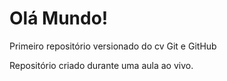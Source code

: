 # Olá Mundo!
 Primeiro repositório versionado do cv Git e GitHub

 Repositório criado durante uma aula ao vivo.

